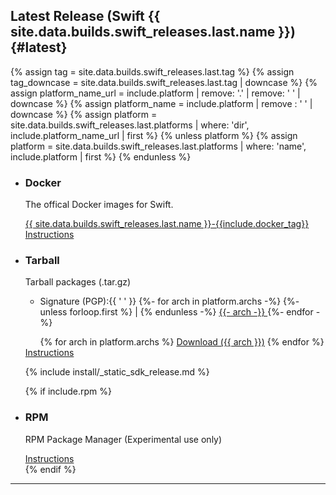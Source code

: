 ## Latest Release (Swift {{ site.data.builds.swift_releases.last.name }}) {#latest}

{% assign tag = site.data.builds.swift_releases.last.tag %}
{% assign tag_downcase = site.data.builds.swift_releases.last.tag | downcase %}
{% assign platform_name_url = include.platform | remove: '.' | remove: ' ' | downcase %}
{% assign platform_name = include.platform | remove : ' ' | downcase %}
{% assign platform = site.data.builds.swift_releases.last.platforms | where: 'dir', include.platform_name_url | first %}
{% unless platform %}
  {% assign platform = site.data.builds.swift_releases.last.platforms | where: 'name', include.platform | first %}
{% endunless %}

<ul class="grid-level-0 grid-layout-2-column">
  <li class="grid-level-1">
    <h3>Docker</h3>
    <p class="description">
      The offical Docker images for Swift.
    </p>
    <a href="https://hub.docker.com/_/swift" class="cta-secondary external">{{ site.data.builds.swift_releases.last.name }}-{{include.docker_tag}}</a>
    <a href="/install/linux/docker" class="cta-secondary">Instructions</a>
  </li>
  <li class="grid-level-1">
    <h3>Tarball</h3>
    <p class="description">
      Tarball packages (.tar.gz)
      <ul>
        <li>Signature (PGP):{{ ' ' }}
          {%- for arch in platform.archs -%}
          {%- unless forloop.first %} | {% endunless -%}
          <a href="https://download.swift.org/{{ tag_downcase }}/{{ platform_name_url }}{% if arch != "x86_64" %}-{{ arch }}{% endif %}/{{ tag }}/{{ tag }}-{{ platform_name }}{% if arch != "x86_64" %}-{{ arch }}{% endif %}.tar.gz.sig" >
            {{- arch -}}
          </a>
          {%- endfor -%}
        </li>
      </ul>
    </p>
    <ul class="grid-level-0 grid-layout-2-column">
      {% for arch in platform.archs %}
      <a href="https://download.swift.org/{{ tag_downcase }}/{{ platform_name_url }}{% if arch != "x86_64" %}-{{ arch }}{% endif %}/{{ tag }}/{{ tag }}-{{ platform_name }}{% if arch != "x86_64" %}-{{ arch }}{% endif %}.tar.gz" class="cta-secondary">Download ({{ arch }})</a>
      {% endfor %}
    </ul>
    <a href="/install/linux/tarball" class="cta-secondary">Instructions</a>
  </li>
</ul>

<ul class="grid-level-0">
  {% include install/_static_sdk_release.md %}

  {% if include.rpm %}
    <li class="grid-level-1 featured">
      <h3>RPM</h3>
      <p class="description">
        RPM Package Manager (Experimental use only)
      </p>
      <a href="/install/linux/rpm" class="cta-secondary">Instructions</a>
    </li>
  {% endif %}
</ul>

<hr>
